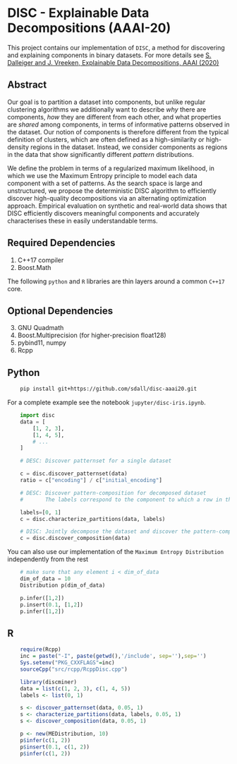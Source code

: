 # DISC - Explainable Data Decompositions (AAAI-20)

This project contains our implementation of `DISC`, a method for discovering and explaining components in binary datasets. For more details see [S. Dalleiger and J. Vreeken, Explainable Data Decompositions, AAAI (2020)](http://eda.mmci.uni-saarland.de/disc/)

## Abstract

Our goal is to partition a dataset into components, but unlike regular clustering algorithms we additionally want to describe _why_ there are components, _how_ they are different from each other, and what properties are _shared_ among components, in terms of informative patterns observed in the dataset.
Our notion of components is therefore different from the typical definition of clusters, which are often defined as a high-similarity or high-density regions in the dataset. Instead, we consider components as regions in the data that show significantly different _pattern_ distributions. 

We define the problem in terms of a regularized maximum likelihood, in which we use the Maximum Entropy principle to model each data component with a set of patterns. As the search space is large and unstructured, we propose the deterministic DISC algorithm to efficiently discover high-quality decompositions via an alternating optimization approach. Empirical evaluation on synthetic and real-world data shows that DISC efficiently discovers meaningful components and accurately characterises these in easily understandable terms. 

## Required Dependencies

1. C++17 compiler
2. Boost.Math

The following ```python``` and ```R``` libraries are thin layers around a common ```C++17``` core. 

## Optional Dependencies

3. GNU Quadmath
4. Boost.Multiprecision (for higher-precision float128)
5. pybind11, numpy
6. Rcpp

## Python

```sh
    pip install git+https://github.com/sdall/disc-aaai20.git
```

For a complete example see the notebook ```jupyter/disc-iris.ipynb```.

```python
    import disc
    data = [
        [1, 2, 3], 
        [1, 4, 5], 
        # ...
    ]

    # DESC: Discover patternset for a single dataset

    c = disc.discover_patternset(data)
    ratio = c["encoding"] / c["initial_encoding"]

    # DESC: Discover pattern-composition for decomposed dataset
    #       The labels correspond to the component to which a row in the dataset belongs to 

    labels=[0, 1]
    c = disc.characterize_partitions(data, labels)

    # DISC: Jointly decompose the dataset and discover the pattern-composition
    c = disc.discover_composition(data)
```

You can also use our implementation of the ```Maximum Entropy Distribution``` independently from the rest

```python
    # make sure that any element i < dim_of_data
    dim_of_data = 10
    Distribution p(dim_of_data)

    p.infer([1,2])
    p.insert(0.1, [1,2])
    p.infer([1,2])
```

## R

```R
    require(Rcpp)
    inc = paste("-I", paste(getwd(),'/include', sep=''),sep='')
    Sys.setenv("PKG_CXXFLAGS"=inc)
    sourceCpp("src/rcpp/RcppDisc.cpp")
```

```R
    library(discminer)
    data = list(c(1, 2, 3), c(1, 4, 5))
    labels <- list(0, 1)

    s <- discover_patternset(data, 0.05, 1)
    s <- characterize_partitions(data, labels, 0.05, 1)
    s <- discover_composition(data, 0.05, 1)

    p <- new(MEDistribution, 10)
    p$infer(c(1, 2))
    p$insert(0.1, c(1, 2))
    p$infer(c(1, 2))
```
